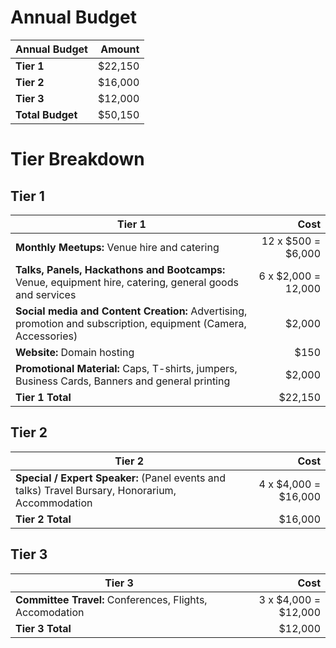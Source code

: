 Annual Budget
=======

| Annual Budget | Amount | 
| ----- | -----:|
| **Tier 1** | $22,150 |
| **Tier 2** | $16,000 |
| **Tier 3** | $12,000 |
| **Total Budget** | $50,150 |

Tier Breakdown
=======

## Tier 1 ##

| Tier 1 | Cost | 
| ----- | -----:|
| **Monthly Meetups:** Venue hire and catering | 12 x $500 = $6,000 |
| **Talks, Panels, Hackathons and Bootcamps:** Venue, equipment hire, catering, general goods and services | 6 x $2,000 = 12,000 |
| **Social media and Content Creation:** Advertising, promotion and subscription, equipment (Camera, Accessories) | $2,000 |
| **Website:** Domain hosting | $150 |
| **Promotional Material:** Caps, T-shirts, jumpers, Business Cards, Banners and general printing | $2,000 |
| **Tier 1 Total** | $22,150 |

## Tier 2 ##

| Tier 2 | Cost | 
| ----- | -----:|
| **Special / Expert Speaker:** (Panel events and talks)  Travel Bursary, Honorarium, Accommodation | 4 x $4,000 = $16,000 |
| **Tier 2 Total** | $16,000 |

## Tier 3 ##

| Tier 3 | Cost | 
| ----- | -----:|
| **Committee Travel:** Conferences, Flights, Accomodation | 3 x $4,000 = $12,000 |
| **Tier 3 Total** | $12,000 |

